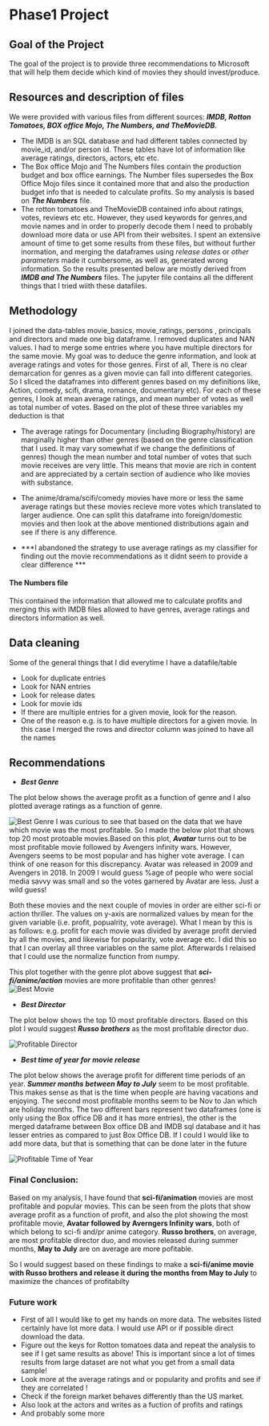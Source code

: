 # Phase1 Project
## Goal of the Project
The goal of the project is to provide three recommendations to Microsoft that will help them decide which kind of movies they should invest/produce.
## Resources and description of files
We were provided with various files from different sources: ***IMDB, Rotton Tomatoes, BOX office Mojo, The Numbers, and TheMovieDB***.
* The IMDB is an SQL database and had different tables connected by movie_id, and/or person id. These tables have lot of information like average ratings, directors, actors, etc etc. 
* The Box office Mojo and The Numbers files contain the production budget and box office earnings. The Number files supersedes the Box Office Mojo files since it contained more that and also the production budget info that is needed to calculate profits. So my analysis is based on ***The Numbers*** file.
* The rotton tomatoes and TheMovieDB contained info about ratings, votes, reviews etc etc. However, they used keywords for genres,and movie names and in order to properly decode them I need to probably download more data or use API from their websites. I spent an extensive amount of time to get some results from these files, but without further inormation, and merging the dataframes using *release dates* or *other parameters* made it cumbersome, as well as, generated wrong information. So the results presented below are mostly derived from ***IMDB and The Numbers*** files. The jupyter file contains all the different things that I tried wiith these datafiles.


## Methodology
I joined the data-tables movie_basics, movie_ratings, persons , principals and directors  and made one big dataframe. I removed duplicates and NAN values. 
I had to merge some entries where you have multiple directors for the same movie. 
My goal was to deduce the genre information, and look at average ratings and votes for those genres. First of all,  There is no clear demarcation for genres as a given movie can fall into different categories. So I sliced the dataframes into different genres based on my definitions like, Action, comedy, scifi, drama, romance, documentary etc).
For each of these genres, I look at mean average ratings, and mean number of votes as well as total number of votes. 
Based on the plot of these three variables my deduction is that
* The average ratings for Documentary (including Biography/history) are marginally higher than other genres (based on the genre classification that I used. It may vary somewhat if we change the definitions of genres) though the mean number and total number of votes that such movie receives are very little. This means that movie are rich in content and are appreciated by a certain section of audience who like movies with substance. 
* The anime/drama/scifi/comedy movies have more or less the same average ratings but these movies recieve more votes which translated to larger audience.
One can split this dataframe into foreign/domestic movies and then look at the above mentioned distributions again and see if there is any difference.

* ***I abandoned the strategy to use average ratings as my classifier for finding out the movie recommendations as it didnt seem to provide a clear difference ***

#### The Numbers file

This contained the information that allowed me to calculate profits and merging this with IMDB files allowed to have genres, average ratings and directors information as well.

## Data cleaning
Some of the general things that I did everytime I have a datafile/table
* Look for duplicate entries
* Look for NAN entries
* Look for release dates
* Look for movie ids
* If there are multiple entries for a given movie, look for the reason.
* One of the reason e.g. is to have multiple directors for a given movie. In this case I merged the rows and director column was joined to have all the names

## Recommendations
* ***Best Genre***

The plot below shows the average profit as a function of genre and I also plotted average ratings as a function of genre.

![Best Genre](https://github.com/deepssharma/My_Phase1_Project/blob/master/figs/genres_profits_ratings.png)
I was curious to see that based on the data that we have which movie was the most profitable. So I made the below plot that shows top 20 most protoable movies.Based on this plot, ***Avatar*** turns out to be most profitable movie followed by Avengers infinity wars. However, Avengers seems to be most popular and has higher vote average. I can think of one reason for this discrepancy. Avatar was released in 2009 and Avengers in 2018. In 2009 I would guess %age of people who were social media savvy was small and so the votes garnered by Avatar are less. Just a wild guess!

Both these movies and the next couple of movies in order are either sci-fi or action thriller. The values on y-axis are normalized values by mean for the given variable (i.e. profit, popualrity, vote average). What I mean by this is as follows: e.g. profit for each movie was divided by average profit dervied by all the movies, and likewise for popularity, vote average etc. I did this so that I can overlay all three variables on the same plot. Afterwards I relaised that I could use the normalize function from numpy.

This plot together with the genre plot above suggest that ***sci-fi/anime/action*** movies are more profitable than other genres!
![Best Movie](https://github.com/deepssharma/My_Phase1_Project/blob/master/figs/most_profitable_movie.png)

* ***Best Director***

 The plot below shows the top 10 most profitable directors.  Based on this plot I would suggest ***Russo brothers*** as the most profitable director duo. 
 
![Profitable Director](https://github.com/deepssharma/My_Phase1_Project/blob/master/figs/most_profitable_director.png)

* ***Best time of year for movie release***

The plot below shows the average profit for different time periods of an year. ***Summer months between May to July*** seem to be most profitable. This makes sense as that is the time when people are having vacations and enjoying. The second most profitable months seem to be Nov to Jan which are holiday months.
The two different bars represent two dataframes (one is only using the Box office DB and it has more entries), the other is the merged dataframe between 
Box office DB and IMDB sql database  and it has lesser entries as compared to just Box Office DB. If I could I would like to add more data, but that is something that can be done later in the future

![Profitable Time of Year](https://github.com/deepssharma/My_Phase1_Project/blob/master/figs/most_profitable_time_of_year.png)

### Final Conclusion:
Based on my analysis, I have found that **sci-fi/animation** movies are most profitable and popular movies. This can be seen from the plots that show average profit as a function of profit, and also the plot showing the most profitable movie, **Avatar followed by Averngers Infinity wars**, both of which belong to sci-fi and/pr anime category. **Russo brothers**, on average, are most profitable director duo, and movies released during summer months, **May to July** are on average are more pofitable.

So I would suggest based on these findings to make a **sci-fi/anime movie with Russo brothers and release it during the months from May to July** to maximize the chances of profitabilty 

### Future work
* First of all I would like to get my hands on more data. The websites listed certainly have lot more data. I would use API or if possible direct download the data.
* Figure out the keys for Rotton tomatoes data and repeat the analysis to see if I get same results as above! This is important since a lot of times results from large dataset are not what you get from a small data sample!
* Look more at the average ratings and or popularity  and profits and see if they are correlated !
* Check if the foreign market behaves differently than the US market.
* Also look at the  actors and writes as a fuction of profits and ratings
* And probably some more
